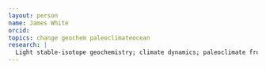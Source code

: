 ```yaml
---
layout: person
name: James White
orcid: 
topics: change geochem paleoclimateocean
research: |
  Light stable-isotope geochemistry; climate dynamics; paleoclimate from ice cores; carbon-cycle dynamics; isotopic fractionation in plants; mixing histories and formation of ground waters
---
```

